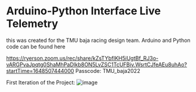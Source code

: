 # Arduino-Python Interface Live Telemetry

this was created for the TMU baja racing design team.
Arduino and Python code can be found here

https://ryerson.zoom.us/rec/share/kZsTYbfIKH5iUgtBf_RJ3o-vARGPvaJpqtg0ShaMhPaDlkb8ON5LvZSC1TcUFBiv.WsrtCJfeAEu8uhAo?startTime=1648507444000
Passcode: TMU_baja2022

First Iteration of the Project:
![image](https://user-images.githubusercontent.com/66404210/160675433-96fe3a54-524d-4b28-9bd4-c32bb66a268d.png)

